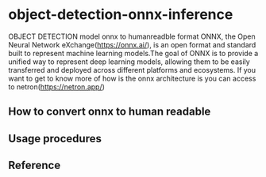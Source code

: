 # object-detection-onnx-inference
OBJECT DETECTION model onnx to humanreadble format
ONNX, the Open Neural Network eXchange(https://onnx.ai/), is an open format and standard built to represent machine learning models.The goal of ONNX is to provide a unified way to represent deep learning models, allowing them to be easily transferred and deployed across different platforms and ecosystems.
If you want to get to know more of how is the onnx architecture is you can access to netron(https://netron.app/)

## How to convert onnx to human readable 
## Usage procedures 
## Reference 

